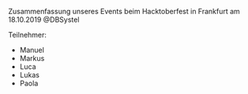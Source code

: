 Zusammenfassung unseres Events beim Hacktoberfest in Frankfurt am 18.10.2019 @DBSystel

Teilnehmer:
- Manuel
- Markus
- Luca
- Lukas
- Paola

